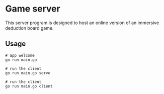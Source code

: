 # Game server

This server program is designed to host an online version of an immersive deduction board game.

## Usage

```
# app welcome
go run main.go

# run the client
go run main.go serve

# run the client
go run main.go client
```


